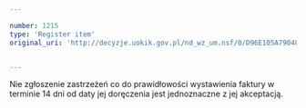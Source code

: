 ```yaml
---

number: 1215
type: 'Register item'
original_uri: 'http://decyzje.uokik.gov.pl/nd_wz_um.nsf/0/D96E105A7904860AC125735300428BBD?OpenDocument'


---
```


Nie zgłoszenie zastrzeżeń co do prawidłowości wystawienia faktury w terminie 14 dni od daty jej doręczenia jest jednoznaczne z jej akceptacją.
